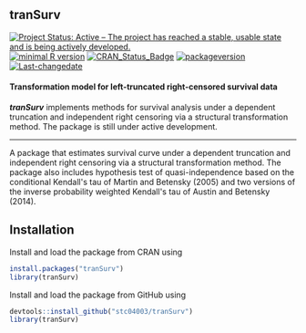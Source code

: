 **tranSurv**
------------

[![Project Status: Active – The project has reached a stable, usable state and is being actively developed.](http://www.repostatus.org/badges/latest/active.svg)](http://www.repostatus.org/#active) [![minimal R version](https://img.shields.io/badge/R%3E%3D-3.4.4-6666ff.svg)](https://cran.r-project.org/) [![CRAN\_Status\_Badge](http://www.r-pkg.org/badges/version/tranSurv)](https://cran.r-project.org/package=tranSurv) [![packageversion](https://img.shields.io/badge/Package%20version-1.1.6-orange.svg?style=flat-square)](commits/master) [![Last-changedate](https://img.shields.io/badge/last%20change-2018--06--23-yellowgreen.svg)](/commits/master)

<!-- README.md is generated from README.Rmd. Please edit that file -->
#### Transformation model for left-truncated right-censored survival data

***tranSurv*** implements methods for survival analysis under a dependent truncation and independent right censoring via a structural transformation method. The package is still under active development.

------------------------------------------------------------------------

A package that estimates survival curve under a dependent truncation and independent right censoring via a structural transformation method. The package also includes hypothesis test of quasi-independence based on the conditional Kendall's tau of Martin and Betensky (2005) and two versions of the inverse probability weighted Kendall's tau of Austin and Betensky (2014).

Installation
------------

Install and load the package from CRAN using

``` r
install.packages("tranSurv")
library(tranSurv)
```

Install and load the package from GitHub using

``` r
devtools::install_github("stc04003/tranSurv")
library(tranSurv)
```
